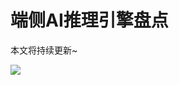 # 端侧AI推理引擎盘点

本文将持续更新~

![](https://moonstarimg.oss-cn-hangzhou.aliyuncs.com/picgo_img/20211006171621.png)
